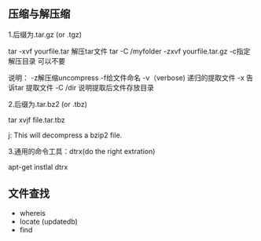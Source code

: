 ## 压缩与解压缩
1.后缀为.tar.gz (or .tgz)

tar -xvf yourfile.tar   解压tar文件
tar -C /myfolder -zxvf yourfile.tar.gz   -c指定解压目录 可以不要

说明： -z解压缩uncompress 
       -f给文件命名
       -v（verbose) 递归的提取文件
       -x 告诉tar 提取文件
       -C /dir 说明提取后文件存放目录

2.后缀为.tar.bz2 (or .tbz)
  
tar xvjf file.tar.tbz

j: This will decompress a bzip2 file.  

3.通用的命令工具：dtrx(do the right extration)

apt-get instlal dtrx

## 文件查找
* whereis
* locate (updatedb)
* find
